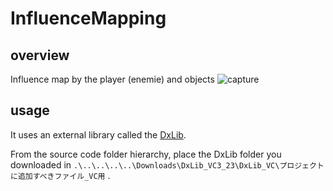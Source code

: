 # InfluenceMapping
## overview
Influence map by the player (enemie) and objects
![capture](https://github.com/guinpen98/InfluenceMapping/blob/master/picture/capture.gif?raw=true)
## usage
It uses an external library called the [DxLib](https://dxlib.xsrv.jp/).

From the source code folder hierarchy, place the DxLib folder you downloaded in `.\..\..\..\..\Downloads\DxLib_VC3_23\DxLib_VC\プロジェクトに追加すべきファイル_VC用` .

